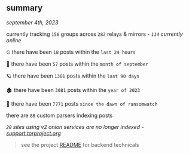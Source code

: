 
## summary
_september 4th, 2023_

currently tracking `158` groups across `282` relays & mirrors - _`114` currently online_

⏲ there have been `18` posts within the `last 24 hours`

🦈 there have been `57` posts within the `month of september`

🪐 there have been `1301` posts within the `last 90 days`

🏚 there have been `3081` posts within the `year of 2023`

🦕 there have been `7771` posts `since the dawn of ransomwatch`

there are `88` custom parsers indexing posts

_`20` sites using v2 onion services are no longer indexed - [support.torproject.org](https://support.torproject.org/onionservices/v2-deprecation/)_

> see the project [README](https://github.com/joshhighet/ransomwatch#ransomwatch--) for backend technicals
